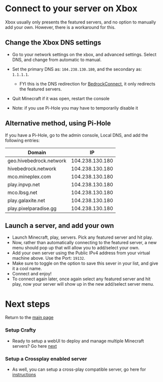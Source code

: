 # Connect to your server on Xbox

Xbox usually only presents the featured servers, and no option to manually add your own. However, there is a workaround for this.

## Change the Xbox DNS settings

- Go to your network settings on the xbox, and advanced settings. Select DNS, and change from automatic to manual. 
- Set the primary DNS as: `104.238.130.180`, and the secondary as: `1.1.1.1`.
  - FYI this is the DNS redirection for [BedrockConnect](https://github.com/Pugmatt/BedrockConnect), it only redirects the featured servers.

- Quit Minecraft if it was open, restart the console
- Note: if you use Pi-Hole you may have to temporarily disable it

## Alternative method, using Pi-Hole

If you have a Pi-Hole, go to the admin console, Local DNS, and add the following entries:

| Domain                  | IP              |
| ----------------------- | --------------- |
| geo.hivebedrock.network | 104.238.130.180 |
| hivebedrock.network     | 104.238.130.180 |
| mco.mineplex.com        | 104.238.130.180 |
| play.inpvp.net          | 104.238.130.180 |
| mco.lbsg.net            | 104.238.130.180 |
| play.galaxite.net       | 104.238.130.180 |
| play.pixelparadise.gg   | 104.238.130.180 |

## Launch a server, and add your own

- Launch Minecraft, play, servers. Pick any featured server and hit play. 
- Now, rather than automatically connecting to the featured server, a new menu should pop up that will allow you to add/select your own.
- Add your own server using the Public IPv4 address from your virtual machine above. Use the Port: `19132`. 
- Make sure to toggle on the option to save this sever in your list, and give it a cool name.
- Connect and enjoy!
- To connect again later, once again select any featured server and hit play, now your server will show up in the new add/select server menu. 

# Next steps

Return to the [main page](README.md)

### Setup Crafty

- Ready to setup a webUI to deploy and manage multiple Minecraft servers? Go here [next](Install_Crafty.md)


### Setup a Crossplay enabled server

- As well, you can setup a cross-play compatible server, go here for [instructions](server_crossplay.md)
